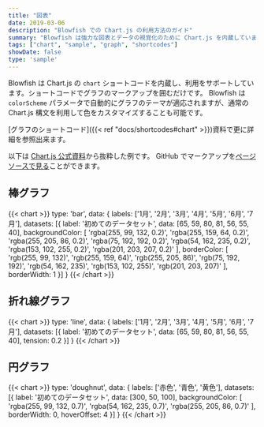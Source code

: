 ```yaml
---
title: "図表"
date: 2019-03-06
description: "Blowfish での Chart.js の利用方法のガイド"
summary: "Blowfish は強力な図表とデータの視覚化のために Chart.js を内蔵しています。"
tags: ["chart", "sample", "graph", "shortcodes"]
showDate: false
type: 'sample'
---
```


Blowfish は Chart.js の `chart` ショートコードを内蔵し、利用をサポートしています。ショートコードでグラフのマークアップを囲むだけです。 Blowfish は  `colorScheme` パラメータで自動的にグラフのテーマが適応されますが、通常の Chart.js 構文を利用して色をカスタマイズすることも可能です。

[グラフのショートコード]({{< ref "docs/shortcodes#chart" >}})資料で更に詳細を参照出来ます。

以下は [Chart.js 公式資料](https://www.chartjs.org/docs/latest/samples)から抜粋した例です。 GitHub でマークアップを[ページソースで見る](https://raw.githubusercontent.com/nunocoracao/blowfish/main/exampleSite/content/samples/charts/index.md)ことができます。

## 棒グラフ

{{< chart >}}
type: 'bar',
data: {
  labels: ['1月', '2月', '3月', '4月', '5月', '6月', '7月'],
  datasets: [{
    label: '初めてのデータセット',
    data: [65, 59, 80, 81, 56, 55, 40],
    backgroundColor: [
      'rgba(255, 99, 132, 0.2)',
      'rgba(255, 159, 64, 0.2)',
      'rgba(255, 205, 86, 0.2)',
      'rgba(75, 192, 192, 0.2)',
      'rgba(54, 162, 235, 0.2)',
      'rgba(153, 102, 255, 0.2)',
      'rgba(201, 203, 207, 0.2)'
    ],
    borderColor: [
      'rgb(255, 99, 132)',
      'rgb(255, 159, 64)',
      'rgb(255, 205, 86)',
      'rgb(75, 192, 192)',
      'rgb(54, 162, 235)',
      'rgb(153, 102, 255)',
      'rgb(201, 203, 207)'
    ],
    borderWidth: 1
  }]
}
{{< /chart >}}

## 折れ線グラフ

{{< chart >}}
type: 'line',
data: {
  labels: ['1月', '2月', '3月', '4月', '5月', '6月', '7月'],
  datasets: [{
    label: '初めてのデータセット',
    data: [65, 59, 80, 81, 56, 55, 40],
    tension: 0.2
  }]
}
{{< /chart >}}

## 円グラフ

{{< chart >}}
type: 'doughnut',
data: {
  labels: ['赤色', '青色', '黄色'],
  datasets: [{
    label: '初めてのデータセット',
    data: [300, 50, 100],
    backgroundColor: [
      'rgba(255, 99, 132, 0.7)',
      'rgba(54, 162, 235, 0.7)',
      'rgba(255, 205, 86, 0.7)'
    ],
    borderWidth: 0,
    hoverOffset: 4
  }]
}
{{< /chart >}}
